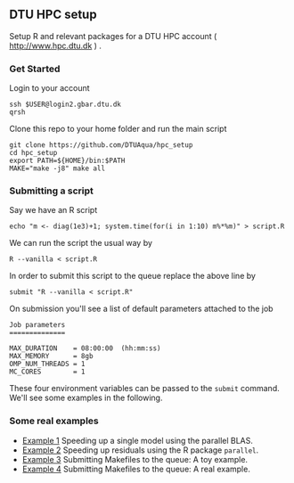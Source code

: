 ## DTU HPC setup

Setup R and relevant packages for a DTU HPC account ( http://www.hpc.dtu.dk ) .

### Get Started

Login to your account

```shell
ssh $USER@login2.gbar.dtu.dk
qrsh
```

Clone this repo to your home folder and run the main script

```shell
git clone https://github.com/DTUAqua/hpc_setup
cd hpc_setup
export PATH=${HOME}/bin:$PATH
MAKE="make -j8" make all
```

### Submitting a script

Say we have an R script

```shell
echo "m <- diag(1e3)+1; system.time(for(i in 1:10) m%*%m)" > script.R
```

We can run the script the usual way by

```shell
R --vanilla < script.R
```

In order to submit this script to the queue replace the above line by

```shell
submit "R --vanilla < script.R"
```

On submission you'll see a list of default parameters attached to the job

```
Job parameters
==============

MAX_DURATION    = 08:00:00  (hh:mm:ss)
MAX_MEMORY      = 8gb
OMP_NUM_THREADS = 1
MC_CORES        = 1
```

These four environment variables can be passed to the `submit`
command. We'll see some examples in the following.

### Some real examples

* [Example 1](Example1) Speeding up a single model using the parallel BLAS.
* [Example 2](Example2) Speeding up residuals using the R package `parallel`.
* [Example 3](Example3) Submitting Makefiles to the queue: A toy example.
* [Example 4](Example4) Submitting Makefiles to the queue: A real example.
